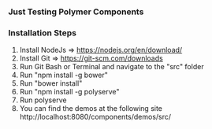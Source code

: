 ### Just Testing Polymer Components
### Installation Steps

1. Install NodeJs => https://nodejs.org/en/download/
2. Install Git => https://git-scm.com/downloads
3. Run Git Bash or Terminal and navigate to the "src" folder 
4. Run "npm install -g bower"
5. Run "bower install"
5. Run "npm install -g polyserve"
6. Run polyserve
7. You can find the demos at the following site http://localhost:8080/components/demos/src/
